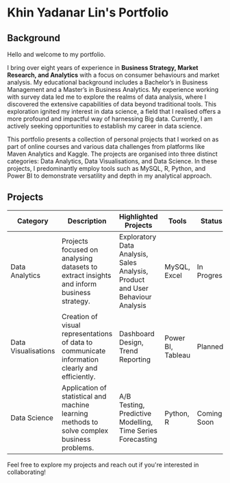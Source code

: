 # Khin Yadanar Lin's Portfolio 

## Background

Hello and welcome to my portfolio.

I bring over eight years of experience in **Business Strategy, Market Research, and Analytics** with a focus on consumer behaviours and market analysis. My educational background includes a Bachelor’s in Business Management and a Master’s in Business Analytics. My experience working with survey data led me to explore the realms of data analysis, where I discovered the extensive capabilities of data beyond traditional tools. This exploration ignited my interest in data science, a field that I realised offers a more profound and impactful way of harnessing Big data. Currently, I am actively seeking opportunities to establish my career in data science.

This portfolio presents a collection of personal projects that I worked on as part of online courses and various data challenges from platforms like Maven Analytics and Kaggle. The projects are organised into three distinct categories: Data Analytics, Data Visualisations, and Data Science. In these projects, I predominantly employ tools such as MySQL, R, Python, and Power BI to demonstrate versatility and depth in my analytical approach.

## Projects


| Category | Description | Highlighted Projects | Tools | Status |
|----------|-------------|------------------|--------------|--------|
| Data Analytics | Projects focused on analysing datasets to extract insights and inform business strategy. | Exploratory Data Analysis, Sales Analysis, Product and User Behaviour Analysis | MySQL, Excel | In Progress |
| Data Visualisations | Creation of visual representations of data to communicate information clearly and efficiently. | Dashboard Design, Trend Reporting | Power BI, Tableau | Planned |
| Data Science | Application of statistical and machine learning methods to solve complex business problems. | A/B Testing, Predictive Modelling, Time Series Forecasting| Python, R | Coming Soon |


Feel free to explore my projects and reach out if you're interested in collaborating!



<!---
khinydnlin/khinydnlin is a ✨ special ✨ repository because its `README.md` (this file) appears on your GitHub profile.
You can click the Preview link to take a look at your changes.
--->
